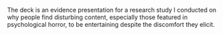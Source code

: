 The deck is an evidence presentation for a research study I conducted on why people find disturbing content, especially those featured in psychological horror, to be entertaining despite the discomfort they elicit.
